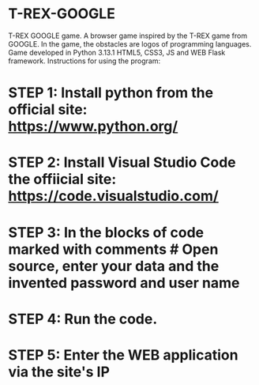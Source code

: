 # T-REX-GOOGLE
T-REX GOOGLE game. A browser game inspired by the T-REX game from GOOGLE. In the game, the obstacles are logos of programming languages. Game developed in Python 3.13.1 HTML5, CSS3, JS and WEB Flask framework.
Instructions for using the program:

# STEP 1: Install python from the official site: https://www.python.org/
# STEP 2: Install Visual Studio Code the offiicial site: https://code.visualstudio.com/
# STEP 3: In the blocks of code marked with comments # Open source, enter your data and the invented password and user name
# STEP 4: Run the code.
# STEP 5: Enter the WEB application via the site's IP
